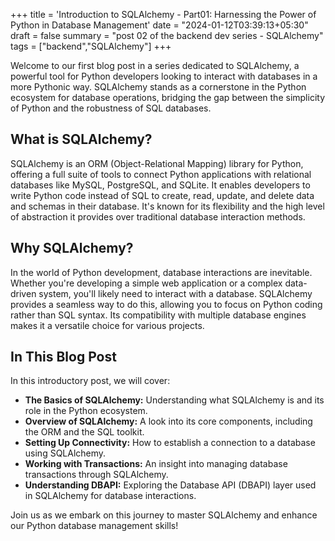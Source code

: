 +++
title = 'Introduction to SQLAlchemy - Part01: Harnessing the Power of Python in Database Management'
date = "2024-01-12T03:39:13+05:30"
draft = false
summary = "post 02 of the backend dev series - SQLAlchemy"
tags = ["backend","SQLAlchemy"]
+++

<!-- Introduction:

Briefly introduce SQLAlchemy.
Mention its relevance in the Python ecosystem.
Outline what the blog post will cover.

Section 1: What is SQLAlchemy?

Define SQLAlchemy.
Discuss its role as an Object-Relational Mapping (ORM) library and SQL toolkit for Python.
Highlight its key features and benefits.

Section 2: Overview of SQLAlchemy

Elaborate on the two main components:
The Core (focused on SQL abstraction)
The ORM (bridging Python objects with database tables).
Discuss its compatibility with various database engines.

Section 3: Setting Up SQLAlchemy

Guide on installing SQLAlchemy.
Introduce prerequisites like Python and pip.

Section 4: Establishing Connectivity with the Engine

Explain the concept of the 'engine' in SQLAlchemy.
Show how to create an engine connected to a database.
Provide code snippets for different databases (e.g., SQLite, PostgreSQL, MySQL).
Discuss connection strings and their importance.

Section 5: Working with Transactions

Define transactions in the context of databases.
Show how SQLAlchemy handles transactions.
Provide examples of beginning, committing, and rolling back transactions.

Section 6: Understanding DBAPI

Explain what DBAPI is and its role in SQLAlchemy.
Discuss how SQLAlchemy abstracts DBAPI, making database interactions more Pythonic.
Provide an example of executing raw SQL queries using DBAPI.

Conclusion:

Recap the main points covered in the post.
Tease what's coming next in the series (e.g., deeper dive into ORM, advanced querying, etc.). -->


Welcome to our first blog post in a series dedicated to SQLAlchemy, a powerful tool for Python developers looking to interact with databases in a more Pythonic way. SQLAlchemy stands as a cornerstone in the Python ecosystem for database operations, bridging the gap between the simplicity of Python and the robustness of SQL databases.

## What is SQLAlchemy?

SQLAlchemy is an ORM (Object-Relational Mapping) library for Python, offering a full suite of tools to connect Python applications with relational databases like MySQL, PostgreSQL, and SQLite. It enables developers to write Python code instead of SQL to create, read, update, and delete data and schemas in their database. It's known for its flexibility and the high level of abstraction it provides over traditional database interaction methods.

## Why SQLAlchemy?

In the world of Python development, database interactions are inevitable. Whether you're developing a simple web application or a complex data-driven system, you'll likely need to interact with a database. SQLAlchemy provides a seamless way to do this, allowing you to focus on Python coding rather than SQL syntax. Its compatibility with multiple database engines makes it a versatile choice for various projects.

## In This Blog Post

In this introductory post, we will cover:

- **The Basics of SQLAlchemy:** Understanding what SQLAlchemy is and its role in the Python ecosystem.
- **Overview of SQLAlchemy:** A look into its core components, including the ORM and the SQL toolkit.
- **Setting Up Connectivity:** How to establish a connection to a database using SQLAlchemy.
- **Working with Transactions:** An insight into managing database transactions through SQLAlchemy.
- **Understanding DBAPI:** Exploring the Database API (DBAPI) layer used in SQLAlchemy for database interactions.

Join us as we embark on this journey to master SQLAlchemy and enhance our Python database management skills!
